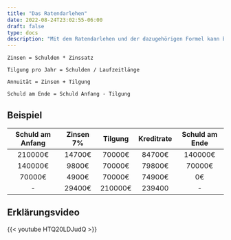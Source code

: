 ```yaml
---
title: "Das Ratendarlehen"
date: 2022-08-24T23:02:55-06:00
draft: false
type: docs
description: "Mit dem Ratendarlehen und der dazugehörigen Formel kann berechnet werden wie Schulden abgebaut werden."
---
```


```
Zinsen = Schulden * Zinssatz

Tilgung pro Jahr = Schulden / Laufzeitlänge

Annuität = Zinsen + Tilgung

Schuld am Ende = Schuld Anfang - Tilgung
```

## Beispiel

| Schuld am Anfang | Zinsen 7% | Tilgung | Kreditrate | Schuld am Ende |
| :--------------: | :-------: | :-----: | :--------: | :------------: |
|     210000€      |  14700€   | 70000€  |   84700€   |    140000€     |
|     140000€      |   9800€   | 70000€  |   79800€   |     70000€     |
|      70000€      |   4900€   | 70000€  |   74900€   |       0€       |
|        -         |  29400€   | 210000€ |   239400   |       -        |

## Erklärungsvideo

{{< youtube HTQ20LDJudQ >}}
